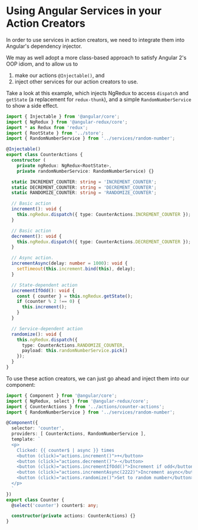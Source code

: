 # Using Angular Services in your Action Creators

In order to use services in action creators, we need to integrate
them into Angular's dependency injector.

We may as well adopt a more class-based approach to satisfy
Angular 2's OOP idiom, and to allow us to

1. make our actions `@Injectable()`, and
2. inject other services for our action creators to use.

Take a look at this example, which injects NgRedux to access
`dispatch` and `getState` (a replacement for `redux-thunk`),
and a simple `RandomNumberService` to show a side effect.

```typescript
import { Injectable } from '@angular/core';
import { NgRedux } from '@angular-redux/core';
import * as Redux from 'redux';
import { RootState } from '../store';
import { RandomNumberService } from '../services/random-number';

@Injectable()
export class CounterActions {
  constructor (
    private ngRedux: NgRedux<RootState>,
    private randomNumberService: RandomNumberService) {}

  static INCREMENT_COUNTER: string = 'INCREMENT_COUNTER';
  static DECREMENT_COUNTER: string = 'DECREMENT_COUNTER';
  static RANDOMIZE_COUNTER: string = 'RANDOMIZE_COUNTER';

  // Basic action
  increment(): void {
    this.ngRedux.dispatch({ type: CounterActions.INCREMENT_COUNTER });
  }

  // Basic action
  decrement(): void {
    this.ngRedux.dispatch({ type: CounterActions.DECREMENT_COUNTER });
  }

  // Async action.
  incrementAsync(delay: number = 1000): void {
    setTimeout(this.increment.bind(this), delay);
  }

  // State-dependent action
  incrementIfOdd(): void {
    const { counter } = this.ngRedux.getState();
    if (counter % 2 !== 0) {
      this.increment();
    }
  }

  // Service-dependent action
  randomize(): void {
    this.ngRedux.dispatch({
      type: CounterActions.RANDOMIZE_COUNTER,
      payload: this.randomNumberService.pick()
    });
  }
}
```

To use these action creators, we can just go ahead and inject
them into our component:

```typescript
import { Component } from '@angular/core';
import { NgRedux, select } from '@angular-redux/core';
import { CounterActions } from '../actions/counter-actions';
import { RandomNumberService } from '../services/random-number';

@Component({
  selector: 'counter',
  providers: [ CounterActions, RandomNumberService ],
  template: `
  <p>
    Clicked: {{ counter$ | async }} times
    <button (click)="actions.increment()">+</button>
    <button (click)="actions.decrement()">-</button>
    <button (click)="actions.incrementIfOdd()">Increment if odd</button>
    <button (click)="actions.incrementAsync(2222)">Increment async</button>
    <button (click)="actions.randomize()">Set to random number</button>
  </p>
  `
})
export class Counter {
  @select('counter') counter$: any;

  constructor(private actions: CounterActions) {}
}
```
